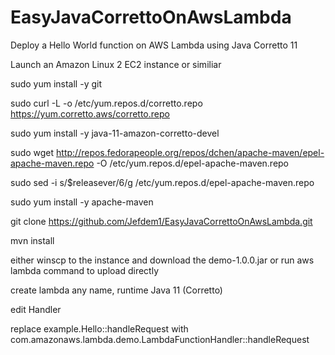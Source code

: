 # EasyJavaCorrettoOnAwsLambda
Deploy a Hello World function on AWS Lambda using Java Corretto 11

Launch an Amazon Linux 2 EC2 instance or similiar

sudo yum install -y git

sudo curl -L -o /etc/yum.repos.d/corretto.repo https://yum.corretto.aws/corretto.repo

sudo yum install -y java-11-amazon-corretto-devel

sudo wget http://repos.fedorapeople.org/repos/dchen/apache-maven/epel-apache-maven.repo -O /etc/yum.repos.d/epel-apache-maven.repo

sudo sed -i s/\$releasever/6/g /etc/yum.repos.d/epel-apache-maven.repo

sudo yum install -y apache-maven

git clone https://github.com/Jefdem1/EasyJavaCorrettoOnAwsLambda.git

mvn install

either winscp to the instance and download the demo-1.0.0.jar or run aws lambda command to upload directly

create lambda any name, runtime Java 11 (Corretto)

edit Handler

replace example.Hello::handleRequest with com.amazonaws.lambda.demo.LambdaFunctionHandler::handleRequest

